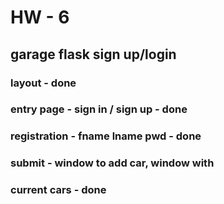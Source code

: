 # HW - 6

## garage flask sign up/login

### layout - done

### entry page - sign in / sign up - done

### registration - fname lname pwd - done

### submit - window to add car, window with 

### current cars - done
